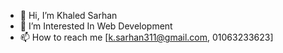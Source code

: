 - 👋 Hi, I’m Khaled Sarhan
- 👀 I’m Interested In Web Development
- 📫 How to reach me [k.sarhan311@gmail.com, 01063233623]
